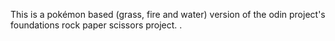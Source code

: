 This is a pokémon based (grass, fire and water) version of the odin project's foundations rock paper scissors project. .